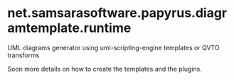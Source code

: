 # net.samsarasoftware.papyrus.diagramtemplate.runtime
UML diagrams generator using uml-scripting-engine templates or QVTO transforms

Soon more details on how to create the templates and the plugins.
